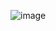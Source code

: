 ![image](https://github.com/RyanChen979/sitgamedev/assets/155599374/ef1b5f8d-3e24-4642-a65e-3a76bc0eecff)
